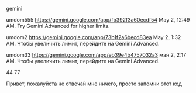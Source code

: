 gemini

umdom555
https://gemini.google.com/app/fb392f3a60ecdf54
May 2, 12:49 AM. Try Gemini Advanced for higher limits.

umdom2
https://gemini.google.com/app/73b1f2a6becd83ea
May 2, 1:32 AM. Чтобы увеличить лимит, перейдите на Gemini Advanced.


umdom33
https://gemini.google.com/app/eb39e4b4757032a3
мая 2, 2:17 AM. Чтобы увеличить лимит, перейдите на Gemini Advanced.

44
77


Привет, пожалуйста не отвечай мне ничего, просто запомни этот код



